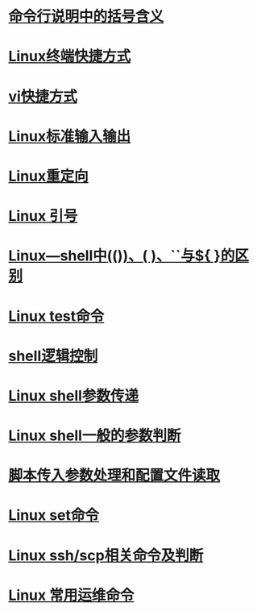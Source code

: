 # [命令行说明中的括号含义](command_brackets.md)

# [Linux终端快捷方式](hot_key.md/#linux-kuai-jie-jian)

# [vi快捷方式](hot_key.md/#vi-kuai-jie-jian)

# [Linux标准输入输出](in_out_redirect.md/#linux-biao-zhun-shu-ru-shu-chu)

# [Linux重定向](in_out_redirect.md/#linux-zhong-ding-xiang)

# [Linux 引号](quotation_marks.md)

# [Linux—shell中$(( ))、$( )、``与${ }的区别](linux_variable.md)

# [Linux test命令](linux_test.md)

# [shell逻辑控制](process_control.md)

# [Linux shell参数传递](linux_shell_para.md)

# [Linux shell一般的参数判断](para_if.md)

# [脚本传入参数处理和配置文件读取](para_conf_processing.md)

# [Linux set命令](linux_set.md)

# [Linux ssh/scp相关命令及判断](linux_ssh.md)

# [Linux 常用运维命令](linux_operation.md)

